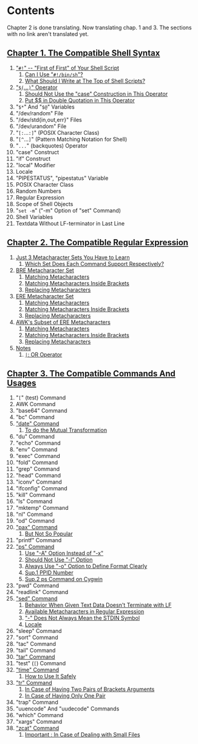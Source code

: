 # Contents

Chapter 2 is done translating. Now translating chap. 1 and 3. The sections with no link aren't translated yet.


## [Chapter 1. The Compatible Shell Syntax](1/README.md)

1. ["`#!`" -- "First of First" of Your Shell Script](1/-2321_shebang.md#----first-of-first-of-your-shell-script)
   1. [Can I Use "`#!/bin/sh`"?](1/-2321_shebang.md#----first-of-first-of-your-shell-script)
   1. [What Should I Write at The Top of Shell Scripts?](1/-2321_shebang.md#----first-of-first-of-your-shell-script)
1. ["`$(`...`)`" Operator](1/-2428_dollar_parenthes.md#-operator)
   1. [Should Not Use the "case" Construction in This Operator](1/-2428_dollar_parenthes.md#-operator)
   1. [Put $$ in Double Quotation in This Operator](1/-2428_dollar_parenthes.md#-operator)
1. "`$*`" And "`$@`" Variables
1. "/dev/random" File
1. "/dev/std{in,out,err}" Files
1. "/dev/urandom" File
1. "`[:`...`:]`" (POSIX Character Class)
1. "`[^`...`]`" (Pattern Matching Notation for Shell)
1. "`````...`````" (backquotes) Operator
1. "case" Construct
1. "if" Construct
1. "local" Modifier
1. Locale
1. "PIPESTATUS", "pipestatus" Variable
1. POSIX Character Class
1. Random Numbers
1. Regular Expression
1. Scope of Shell Objects
1. "`set -m`" ("-m" Option of "set" Command)
1. Shell Variables
1. Textdata Without LF-terminator in Last Line

## [Chapter 2. The Compatible Regular Expression](2/README.md)

1. [Just 3 Metacharacter Sets You Have to Learn](2/00_3_metachar_set.md#just-3-metacharacter-sets-you-have-to-learn)
   1. [Which Set Does Each Command Support Respectively?](2/00_3_metachar_set.md#just-3-metacharacter-sets-you-have-to-learn)
1. [BRE Metacharacter Set](2/11_BRE.md#bre-metacharacter-set)
   1. [Matching Metacharacters](2/11_BRE.md#bre-metacharacter-set)
   1. [Matching Metacharacters Inside Brackets](2/11_BRE.md#bre-metacharacter-set)
   1. [Replacing Metacharacters](2/11_BRE.md#bre-metacharacter-set)
1. [ERE Metacharacter Set](2/12_ERE.md#ere-metacharacter-set)
   1. [Matching Metacharacters](2/12_ERE.md#ere-metacharacter-set)
   1. [Matching Metacharacters Inside Brackets](2/12_ERE.md#ere-metacharacter-set)
   1. [Replacing Metacharacters](2/12_ERE.md#ere-metacharacter-set)
1. [AWK's Subset of ERE Metacharacters](2/13_AWK_subset.md#awks-subset-of-ere-metacharacters)
   1. [Matching Metacharacters](2/13_AWK_subset.md#awks-subset-of-ere-metacharacters)
   1. [Matching Metacharacters Inside Brackets](2/13_AWK_subset.md#awks-subset-of-ere-metacharacters)
   1. [Replacing Metacharacters](2/13_AWK_subset.md#awks-subset-of-ere-metacharacters)
1. [Notes](2/21_notes.md#notes)
   1. [`|`: OR Operator](2/21_notes.md#notes)

## [Chapter 3. The Compatible Commands And Usages](3/README.md)

1. "`[`" (test) Command
1. AWK Command
1. "base64" Command
1. "bc" Command
1. ["date" Command](3/date.md#date-command)
   1. [To do the Mutual Transformation](3/date.md#date-command)
1. "du" Command
1. "echo" Command
1. "env" Command
1. "exec" Command
1. "fold" Command
1. "grep" Command
1. "head" Command
1. "iconv" Command
1. "ifconfig" Command
1. "kill" Command
1. "ls" Command
1. "mktemp" Command
1. "nl" Command
1. "od" Command
1. ["pax" Command](3/pax.md#pax-command)
   1. [But Not So Popular](3/pax.md#pax-command)
1. "printf" Command
1. ["ps" Command](3/ps.md#ps-command)
   1. [Use "-A" Option Instead of "-x"](3/ps.md#ps-command)
   1. [Should Not Use "-l" Option](3/ps.md#ps-command)
   1. [Always Use "-o" Option to Define Format Clearly](3/ps.md#ps-command)
   1. [Sup.1 PPID Number](3/ps.md#ps-command)
   1. [Sup.2 ps Command on Cygwin](3/ps.md#ps-command)
1. "pwd" Command
1. "readlink" Command
1. ["sed" Command](3/sed.md#sed-command)
   1. [Behavior When Given Text Data Doesn't Terminate with LF](3/sed.md#sed-command)
   1. [Available Metacharacters in Regular Expression](3/sed.md#sed-command)
   1. ["-" Does Not Always Mean the STDIN Symbol](3/sed.md#sed-command)
   1. [Locale](3/sed.md#sed-command)
1. "sleep" Command
1. "sort" Command
1. "tac" Command
1. "tail" Command
1. ["tar" Command](3/tar.md#tar-command)
1. "test" (`[`) Command
1. ["time" Command](3/time.md#time-command)
   1. [How to Use It Safely](3/time.md#time-command)
1. ["tr" Command](3/tr.md#tr-command)
   1. [In Case of Having Two Pairs of Brackets Arguments](3/tr.md#tr-command)
   1. [In Case of Having Only One Pair](3/tr.md#tr-command)
1. "trap" Command
1. "uuencode" And "uudecode" Commands
1. "which" Command
1. "xargs" Command
1. ["zcat" Command](3/zcat.md#zcat-command)
   1. [Important : In Case of Dealing with Small Files](3/zcat.md#zcat-command)
